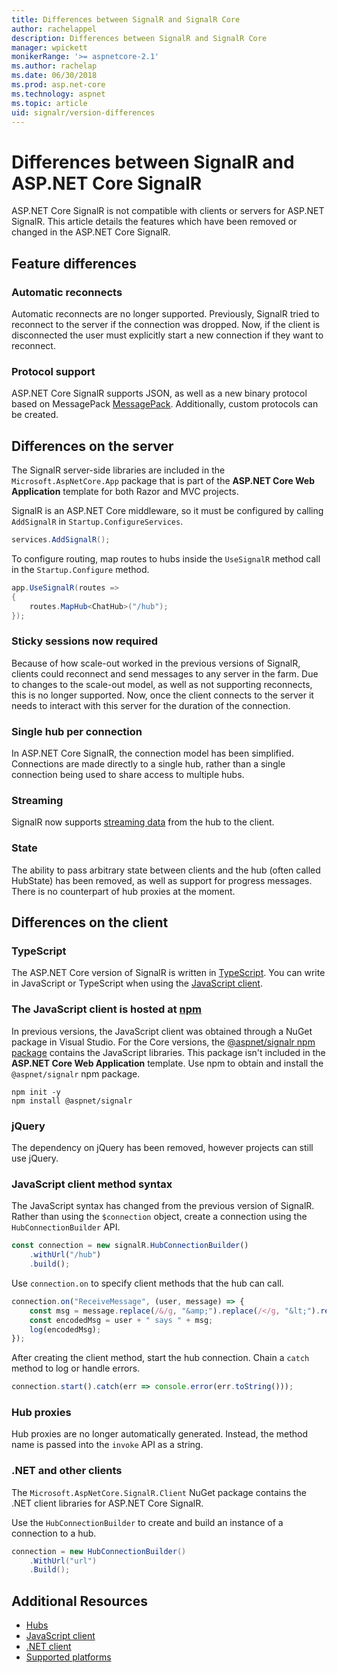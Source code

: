 ```yaml
---
title: Differences between SignalR and SignalR Core
author: rachelappel
description: Differences between SignalR and SignalR Core
manager: wpickett
monikerRange: '>= aspnetcore-2.1'
ms.author: rachelap
ms.date: 06/30/2018
ms.prod: asp.net-core
ms.technology: aspnet
ms.topic: article
uid: signalr/version-differences
---
```


# Differences between SignalR and ASP.NET Core SignalR

ASP.NET Core SignalR is not compatible with clients or servers for ASP.NET SignalR. This article details the features which have been removed or changed in the ASP.NET Core SignalR.

## Feature differences

### Automatic reconnects

Automatic reconnects are no longer supported. Previously, SignalR tried to reconnect to the server if the connection was dropped. Now, if the client is disconnected the user must explicitly start a new connection if they want to reconnect.

### Protocol support

ASP.NET Core SignalR supports JSON, as well as a new binary protocol based on MessagePack [MessagePack](xref:signalr/messagepackhubprotocol). Additionally, custom protocols can be created.

## Differences on the server

The SignalR server-side libraries are included in the `Microsoft.AspNetCore.App` package that is part of the **ASP.NET Core Web Application** template for both Razor and MVC projects.

SignalR is an ASP.NET Core middleware, so it must be configured by calling `AddSignalR` in `Startup.ConfigureServices`.

```csharp
services.AddSignalR();
```

To configure routing, map routes to hubs inside the `UseSignalR` method call in the `Startup.Configure` method.

```csharp
app.UseSignalR(routes =>
{
    routes.MapHub<ChatHub>("/hub");
});
```

### Sticky sessions now required

Because of how scale-out worked in the previous versions of SignalR, clients could reconnect and send messages to any server in the farm. Due to changes to the scale-out model, as well as not supporting reconnects, this is no longer supported. Now, once the client connects to the server it needs to interact with this server for the duration of the connection.

### Single hub per connection

In ASP.NET Core SignalR, the connection model has been simplified. Connections are made directly to a single hub, rather than a single connection being used to share access to multiple hubs.

### Streaming

SignalR now supports [streaming data](xref:signalr/streaming) from the hub to the client.

### State

The ability to pass arbitrary state between clients and the hub (often called HubState) has been removed, as well as support for progress messages. There is no counterpart of hub proxies at the moment.

## Differences on the client

### TypeScript

The ASP.NET Core version of SignalR is written in [TypeScript](https://www.typescriptlang.org/). You can write in JavaScript or TypeScript when using the [JavaScript client](xref:signalr/javascript-client).

### The JavaScript client is hosted at [npm](https://www.npmjs.com/)

In previous versions, the JavaScript client was obtained through a NuGet package in Visual Studio. For the Core versions, the [@aspnet/signalr npm package](https://www.npmjs.com/package/@aspnet/signalr) contains the JavaScript libraries. This package isn't included in the **ASP.NET Core Web Application** template. Use npm to obtain and install the `@aspnet/signalr` npm package.

```console
npm init -y
npm install @aspnet/signalr
```

### jQuery

The dependency on jQuery has been removed, however projects can still use jQuery.

### JavaScript client method syntax

The JavaScript syntax has changed from the previous version of SignalR. Rather than using the `$connection` object, create a connection using the `HubConnectionBuilder` API.

```javascript
const connection = new signalR.HubConnectionBuilder()
    .withUrl("/hub")
    .build();
```

Use `connection.on` to specify client methods that the hub can call.

```javascript
connection.on("ReceiveMessage", (user, message) => {
    const msg = message.replace(/&/g, "&amp;").replace(/</g, "&lt;").replace(/>/g, "&gt;");
    const encodedMsg = user + " says " + msg;
    log(encodedMsg);
});
```

After creating the client method, start the hub connection. Chain a `catch` method to log or handle errors.

```javascript
connection.start().catch(err => console.error(err.toString()));
```

### Hub proxies

Hub proxies are no longer automatically generated. Instead, the method name is passed into the `invoke` API as a string.

### .NET and other clients

The `Microsoft.AspNetCore.SignalR.Client` NuGet package contains the .NET client libraries for ASP.NET Core SignalR.

Use the `HubConnectionBuilder` to create and build an instance of a connection to a hub.

```csharp
connection = new HubConnectionBuilder()
    .WithUrl("url")
    .Build();
```

## Additional Resources

* [Hubs](xref:signalr/hubs)
* [JavaScript client](xref:signalr/javascript-client)
* [.NET client](xref:signalr/dotnet-client)
* [Supported platforms](xref:signalr/supported-platforms)